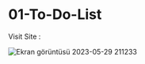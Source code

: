 # 01-To-Do-List

Visit Site :


![Ekran görüntüsü 2023-05-29 211233](https://github.com/mryigiter/01-To-Do-List/assets/117197515/5ba71725-a653-47ae-bfa2-0a3900732572)
